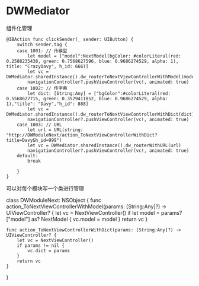 # DWMediator
组件化管理

    @IBAction func clickSender(_ sender: UIButton) {
        switch sender.tag {
        case 1001: // 传模型
            let model = ["model":NextModel(bgColor: #colorLiteral(red: 0.2588235438, green: 0.7568627596, blue: 0.9686274529, alpha: 1), title: "CrazyDavy", h_id: 666)]
            let vc = DWMediator.sharedInstance().dw_routerToNextViewControllerWithModel(model)
            navigationController?.pushViewController(vc!, animated: true)
        case 1002: // 传字典
            let dict: [String:Any] = ["bgColor":#colorLiteral(red: 0.5568627715, green: 0.3529411852, blue: 0.9686274529, alpha: 1),"title": "Davy","h_id": 888]
            let vc = DWMediator.sharedInstance().dw_routerToNextViewControllerWithDict(dict)
            navigationController?.pushViewController(vc!, animated: true)
        case 1003: // URL
            let url = URL(string: "http://DWModuleNext/action_ToNextViewControllerWithDict?title=Davy&h_id=999")
            let vc = DWMediator.sharedInstance().dw_routerWithURL(url)
            navigationController?.pushViewController(vc!, animated: true)
        default:
            break
            
        }
    }

可以对每个模块写一个类进行管理

class DWModuleNext: NSObject {
    func action_ToNextViewControllerWithModel(params: [String:Any]?) -> UIViewController? {
        let vc = NextViewController()
        if let model = params?["model"] as? NextModel {
            vc.model = model
        }
        return vc
    }
    
    func action_ToNextViewControllerWithDict(params: [String:Any]?) -> UIViewController? {
        let vc = NextViewController()
        if params != nil {
            vc.dict = params
        }
        return vc
    }
}

